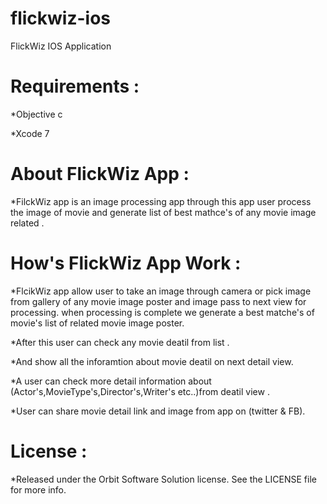 # flickwiz-ios
FlickWiz IOS Application

Requirements :
============================
*Objective c

*Xcode 7

About FlickWiz App :
============================

*FilckWiz app is an image processing app through this app user process the image of movie and generate list of best mathce's of any movie image related .

How's FlickWiz App Work :
============================

*FlcikWiz app allow user to take an image through camera or pick image from gallery of any movie image poster
 and image pass to next view for processing. when processing is complete we generate a best matche's of movie's list of related movie image poster.

*After this user can check any movie deatil from list .

*And show all the inforamtion about movie deatil on next detail view.

*A user can check more detail information about (Actor's,MovieType's,Director's,Writer's etc..)from deatil view .

*User can share movie detail link and image from app on (twitter & FB).


License :
============================

*Released under the Orbit Software Solution license. See the LICENSE file for more info.